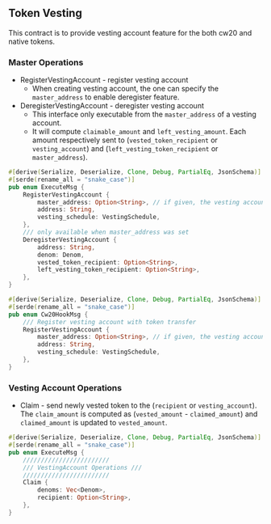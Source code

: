 ## Token Vesting

This contract is to provide vesting account feature for the both cw20 and native tokens.

### Master Operations

* RegisterVestingAccount   - register vesting account
  * When creating vesting account, the one can specify the `master_address` to enable deregister feature.
* DeregisterVestingAccount  - deregister vesting account
  * This interface only executable from the `master_address` of a vesting account.
  * It will compute `claimable_amount` and `left_vesting_amount`. Each amount respectively sent to (`vested_token_recipient` or `vesting_account`) and (`left_vesting_token_recipient` or `master_address`).

```rust
#[derive(Serialize, Deserialize, Clone, Debug, PartialEq, JsonSchema)]
#[serde(rename_all = "snake_case")]
pub enum ExecuteMsg {
    RegisterVestingAccount {
        master_address: Option<String>, // if given, the vesting account can be unregistered
        address: String,
        vesting_schedule: VestingSchedule,
    },
    /// only available when master_address was set
    DeregisterVestingAccount {
        address: String,
        denom: Denom,
        vested_token_recipient: Option<String>,
        left_vesting_token_recipient: Option<String>,
    },
}

#[derive(Serialize, Deserialize, Clone, Debug, PartialEq, JsonSchema)]
#[serde(rename_all = "snake_case")]
pub enum Cw20HookMsg {
    /// Register vesting account with token transfer
    RegisterVestingAccount {
        master_address: Option<String>, // if given, the vesting account can be unregistered
        address: String,
        vesting_schedule: VestingSchedule,
    },
}
```

### Vesting Account Operations

* Claim - send newly vested token to the (`recipient` or `vesting_account`). The `claim_amount` is computed as (`vested_amount` - `claimed_amount`) and `claimed_amount` is updated to `vested_amount`.

```rust
#[derive(Serialize, Deserialize, Clone, Debug, PartialEq, JsonSchema)]
#[serde(rename_all = "snake_case")]
pub enum ExecuteMsg {
    ////////////////////////
    /// VestingAccount Operations ///
    ////////////////////////
    Claim {
        denoms: Vec<Denom>,
        recipient: Option<String>,
    },
}
```

